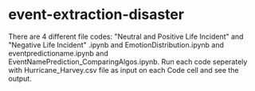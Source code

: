 # event-extraction-disaster

There are 4 different file codes: "Neutral and Positive Life Incident" and "Negative Life Incident" .ipynb and EmotionDistribution.ipynb and eventpredictioname.ipynb and EventNamePrediction_ComparingAlgos.ipynb. Run each code seperately with Hurricane_Harvey.csv file as input on each Code cell and see the output.
